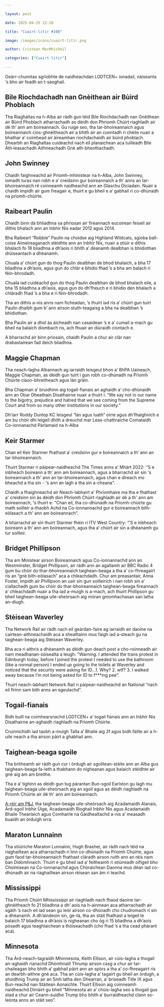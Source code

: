 ```yaml
---

layout: post

date: 2025-04-25 12:28

title: "Cuairt-litir #108"

image: /images/icons/cuairt-litir.png

author: Crìstean MacMhìcheil

categories: ["Cuairt-litir"]
  
---
```


Geàrr-chunntas sgrìobhte de naidheachdan LGDTCEN+ ionadail, nàiseanta ‘s bho air feadh an t-saoghail.

## Bile Riochdachadh nan Gnèithean air Bùird Phoblach

Tha Riaghaltas na h-Alba air ràdh gun tèid Bile Riochdachadh nan Gnèithean air Bùird Phoblach atharrachadh as dèidh don Phrìomh Chùirt riaghladh air dè th’ ann am boireannach. Gu ruige seo, tha tar-bhoireannaich agus boireannaich cios-ghnèitheach air a bhith air an cunntadh ri chèile nuair a bhathar a’ coimhead air àireamhan riochdachaidh air bùird phoblach. Dhearbh an Riaghaltas cuideachd nach eil planaichean aca tuilleadh Bile Ath‑leasachadh Aithneachadh Gnè ath-bheothachadh.

## John Swinney

Chaidh faighneachd air Prìomh-mhinistear na h-Alba, John Swinney, iomadh turas nan robh e a’ creidsinn gur boireannaich a th’ anns an tar-bhoireannaich rè coinneamh naidheachd ann an Glaschu Diciadain. Nuair a chaidh ìmpidh air gum freagair e, thuirt e gu bheil e a’ gabhail ri co-dhùnadh na prìomh-chùirte.

## Raibeart Paulin

Chaidh binn dà bhliadhna sa phrìosan air fireannach eucoirean feiseil air dithis bhalach ann an Inbhir Nis eadar 2012 agus 2014.

Bha Raibeart “Robbie” Paulin na choidse aig Highland Wildcats, sgioba ball-coise Aimeireaganach stèidhte ann an Inbhir Nis, nuair a stiùir e dithis bhalach fo 18 bliadhna a dh’aois ri bhith a’ dèanamh dealbhan is bhidiothan drùiseantach a dhèanamh.

Chuala a’ chùirt gun do thog Paulin dealbhan de bhod bhalaich, a bha 17 bliadhna a dh’aois, agus gun do chlàr e bhidio fhad ’s a bha am balach ri fèin-bhrodadh.

Chuala iad cuideachd gun do thog Paulin dealbhan de bhod bhalach eile, a bha 15 bliadhna a dh’aois, agus gun do dh’fheuch e ri bhidio den bhalach a chlàradh fhad ’s a bha e ri fèin-bhrodadh.

Tha an dithis a-nis anns nam ficheadan, ’s thuirt iad ris a’ chùirt gun tuirt Paulin dhaibh gum b’ ann airson stuth-teagaisg a bha na dealbhan ’s bhidiothan.

Bha Paulin air a dhol às àicheadh nan casaidean ’s e a’ cumail a-mach gu bheil na balaich diombach ris, ach fhuair an diùraidh ciontach e.

A bharrachd air binn prìosain, chaidh Paulin a chur air clàr nan drabastairean fad deich bliadhna.

## Maggie Chapman

Tha neach-lagha Albannach ag iarraidh leisgeul bhon a’ BhPA Uaineach, Maggie Chapman, as dèidh gun tuirt i gun robh co-dhùnadh na Prìomh Chùirte claon-bhreitheach agus làn gràin.

Bha Chapman a’ bruidhinn aig togail-fianais an aghaidh a’ cho-dhùnaidh ann an Obar Dheathain Disathairne nuair a thuirt i: “We say not in our name to the bigotry, prejudice and hatred that we see coming from the Supreme Court and from so many other institutions in our society.”

Dh’iarr Roddy Dunlop KC leisgeul “làn agus luath” oirre agus dh’fhaighnich e am bu chòir dhi leigeil dhith a dreuchd mar Leas-chathraiche Comataidh Co-ionnanachd Pàrlamaid na h-Alba

## Keir Starmer

Chan eil Keir Starmer fhathast a’ creidsinn gur e boireannaich a th’ ann an tar-bhoireannaich.

Thuirt Starmer ri pàipear-naidheachd The Times anns a’ Mhàrt 2022: ‘’S e inbheach boireann a th' ann am boireannach, agus a bharrachd air sin 's boireannaich a th' ann an tar-bhoireannaich, agus chan e dìreach mo bheachd a tha sin - 's ann an lagh a tha sin a-cheana".

Chaidh a fhaighneachd air Neach-labhairt a' Phrìomhaire ma tha e fhathast a' creidsinn sin às dèidh don Phrìomh Chùirt riaghladh air dè a th' ann am boireannach, 's thuirt e: "Chan eil, tha co-dhùnadh na Prìomh-chùirte gu math soilleir a-thaobh Achd na Co-ionnannachd gur e boireannach bith-eòlasach a th' ann am boireannach".

A bharrachd air sin thuirt Starmer fhèin ri ITV West Country: “’S e inbheach boireann a th’ ann am boireannach, agus tha a’ chùirt air sin a dhèanamh gu tur soilleir.

## Bridget Phillipson

Tha am Ministear airson Boireannaich agus Co-ionnannachd ann an Westminster, Bridget Phillipson, air ràdh ann an agallamh air BBC Radio 4 gum bu chòir do thar-bhoireannaich taighean-beaga a tha a’ co-fhreagairt ris an “gnè bith-eòlasach” aca a chleachdadh. Chur am preasantair, Anna Foster, ìmpidh air Phillipson an uair sin gun soilleirich i nan robh sin a’ ciallachadh gum bu chòir do thar-bhoireannaich taighean-beaga fireannach a’ chleachdadh nuair a tha iad a-muigh is a-mach, ach thuirt Phillipson gu bheil taighean-beaga uile-sheòrsach aig mòran gnìomhachasan san latha an-diugh.

## Stèisean Waverley

Tha Network Rail air ràdh nach eil geàrdan-faire ag iarraidh air daoine na cairtean-aithneachaidh aca a shealltainn mus faigh iad a-steach gu na taighean-beaga aig Stèisean Waverley.

Bha aca ri aithris a dhèanamh as dèidh gun deach post a cho-roinneadh air nam meadhanan-sòisealta a leugh: "Warning. I attended the trans protest in Edinburgh today, before I joined the protest I needed to use the bathroom (like a normal person) I ended up going to the toilets at Waverley and noticed that the security were asking for ID…1. Why? 2. wtf? 3. I walked away because I’m not being asked for ID to f***ing pee”.

Thuirt neach-labhairt Network Rail ri pàipear-naidheachd an National “nach eil fìrinn sam bith anns an sgeulachd”.

## Togail-fianais

Bidh buill na coimhearsnachd LGDTCEN+ a’ togail fianais ann an Inbhir Nis Disathairne an-aghaidh riaghladh na Prìomh Chùirte.

Cruinnichidh iad taobh a-muigh Talla a’ Bhaile aig 2f agus bidh fàilte air a h-uile neach a tha airson pàirt a ghabhail ann.

## Taighean-beaga sgoile

Tha britheamh air ràdh gun cur i òrdugh air sgoiltean-stàite ann an Alba gus taighean-beaga fa-leth a thabhann do nigheanan agus balaich stèidhte air gnè aig àm am breithe.

Tha e a’ tighinn as dèidh gun tug pàrantan Bun-sgoil Earlston gu lagh mu taighean-beaga uile-sheòrsach aig an sgoil agus as dèidh riaghladh na Prìomh Chùirte air dè th' ann am boireannach.

[A-rèir am P&J](https://www.pressandjournal.co.uk/fp/news/6744095/highland-schools-unisex-toilets/), tha taighean-beaga uile-sheòrsach aig Acadamaidh Alanais, Àrd-sgoil Inbhir Ùige, Acadamaidh Rìoghail Inbhir Nis agus Acadamaidh Bhaile Theàrlaich agus Comhairle na Gàidhealtachd a-nis a’ measadh buaidh an òrduigh orra.

## Maraton Lunnainn

Tha stiùiriche Maraton Lunnainn, Hugh Brasher, air ràdh nach tèid na riaghailtean aca atharrachadh ri linn co-dhùnadh na Prìomh Chùirte, agus gum faod tar-bhoireannaich fhathast clàradh airson ruith ann an rèis nam ban Didòmhnaich. Thuirt e gu bheil iad a’ feitheamh ri stiùireadh oifigeil bho Choimisean na Co-ionnanachd agus Chòraichean Daonna mus dèan iad co-dhùnadh air na riaghailtean airson rèisean san àm ri teachd.

## Mississippi

Tha Prìomh Chùirt Mhississippi air riaghladh nach fhaod daoine tar-ghnèitheach fo 21 bliadhna a dh’ aois na h-ainmean aca atharrachadh air sgàth ’s nach eil iad sean gu leòr airson co-dhùnadh cho chudromach ri sin a dhèanamh. A dh’aindeoin sin, ge-tà, tha an stàit fhathast a leigeil le balaich 17 bliadhna a dh’aois is nigheanan cho òg ri 15 bliadhna a dh’aois pòsadh agus teaghlaichean a thòiseachadh (cho fhad ’s a tha cead phàrant aca).

## Minnesota

Tha Àrd-neach-tagraidh Mhinnesota, Keith Ellison, air cùis-lagha a thogail an-aghaidh rianachd Dhòmhnaill Thrump airson casg a chur air tar-chaileagan bho bhith a’ gabhail pàirt ann an spòrs a tha a’ co-fhreagairt ris an dearbh-aithne gnè aca. Tha an cùis-lagha a’ tagairt gu bheil an òrdugh, a shoidhnig Trump air an 5mh latha den Ghearran, a’ briseadh Title IX agus Bun-reachd nan Stàitean Aonaichte. Thuirt Ellison aig coinneamh naidheachd Dimàirt gu bheil “Minnesota air a’ chùis-lagha seo a thogail gus stad a chur air Ceann-suidhe Trump bho bhith a’ burraidheachd clann so-leònta anns an stàit seo”.